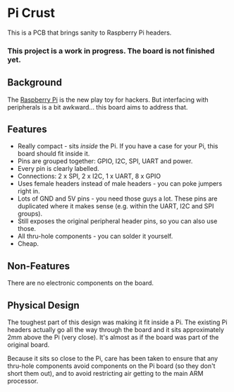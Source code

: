 Pi Crust
========

This is a PCB that brings sanity to Raspberry Pi headers.

### This project is a work in progress. The board is not finished yet. ###


Background
----------

The [Raspberry Pi](http://www.raspberrypi.org/) is the new play toy for hackers. But interfacing
with peripherals is a bit awkward... this board aims to address that.


Features
--------

*   Really compact - sits *inside* the Pi. If you have a case for your Pi, this board should fit inside it.
*   Pins are grouped together: GPIO, I2C, SPI, UART and power.
*   Every pin is clearly labelled.
*   Connections: 2 x SPI, 2 x I2C, 1 x UART, 8 x GPIO
*   Uses female headers instead of male headers - you can poke jumpers right in.
*   Lots of GND and 5V pins - you need those guys a lot. These pins are duplicated where it makes sense (e.g. within the UART, I2C and SPI groups).
*   Still exposes the original peripheral header pins, so you can also use those.
*   All thru-hole components - you can solder it yourself.
*   Cheap.


Non-Features
------------

There are no electronic components on the board.


Physical Design
---------------

The toughest part of this design was making it fit inside a Pi. The existing Pi headers
actually go all the way through the board and it sits approximately 2mm above the Pi (very close).
It's almost as if the board was part of the original board.

Because it sits so close to the Pi, care has been taken to ensure that any thru-hole components
avoid components on the Pi board (so they don't short them out), and to avoid restricting air getting
to the main ARM processor.
